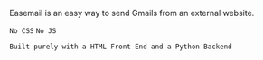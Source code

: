 Easemail is an easy way to send Gmails from an external website.

`No CSS`
`No JS`

`Built purely with a HTML Front-End and a Python Backend`
